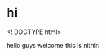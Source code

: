 # hi
<! DOCTYPE html>
<html>
  <head> hello guys welcome</head>
<body> this is nithin</body>
</html>
